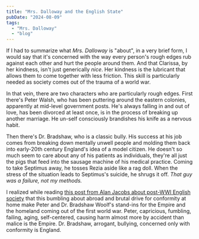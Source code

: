 ```yaml
---
title: "Mrs. Dalloway and the English State"
pubDate: "2024-08-09"
tags: 
  - "Mrs. Dalloway"
  - "blog"
---
```


If I had to summarize what _Mrs. Dalloway_ is "about", in a very brief form, I would say that it's concerned with the way every person's rough edges rub against each other and hurt the people around them. And that Clarissa, by her kindness, isn't just generically _nice_. Her kindness is the lubricant that allows them to come together with less friction. This skill is particularly needed as society comes out of the trauma of a world war.

In that vein, there are two characters who are particularly rough edges. First there's Peter Walsh, who has been puttering around the eastern colonies, apparently at mid-level government posts. He's always falling in and out of love, has been divorced at least once, is in the process of breaking up another marriage. He un-self consciously brandishes his knife as a nervous habit.

Then there's Dr. Bradshaw, who is a classic bully. His success at his job comes from breaking down mentally unwell people and molding them back into early-20th century England's idea of a model citizen. He doesn't so much seem to care about any of his patients as individuals, they're all just the pigs that feed into the sausage machine of his medical practice. Coming to take Septimus away, he tosses Rezia aside like a rag doll. When the stress of the situation leads to Septimus's suicide, he shrugs it off. _That guy was a failure, not my methods._

I realized while reading [this post from Alan Jacobs about post-WWI English society](https://social.ayjay.org/2024/08/07/the-state-and.html) that this bumbling about abroad and brutal drive for conformity at home make Peter and Dr. Bradshaw Woolf's stand-ins for the Empire and the homeland coming out of the first world war. Peter, capricious, fumbling, failing, aging, self-centered, causing harm almost more by accident than malice is the Empire. Dr. Bradshaw, arrogant, bullying, concerned only with conformity is England.
